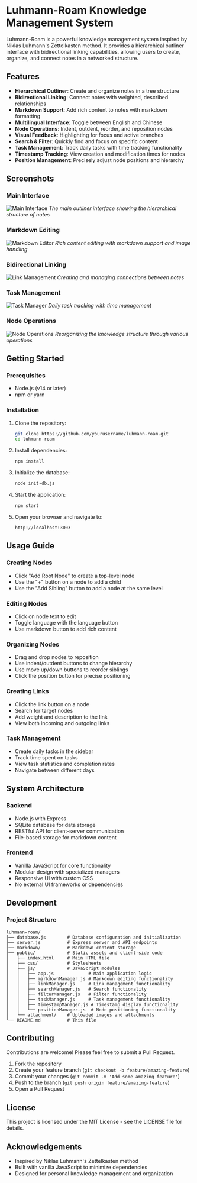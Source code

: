 # Luhmann-Roam Knowledge Management System

Luhmann-Roam is a powerful knowledge management system inspired by Niklas Luhmann's Zettelkasten method. It provides a hierarchical outliner interface with bidirectional linking capabilities, allowing users to create, organize, and connect notes in a networked structure.

## Features

- **Hierarchical Outliner**: Create and organize notes in a tree structure
- **Bidirectional Linking**: Connect notes with weighted, described relationships
- **Markdown Support**: Add rich content to notes with markdown formatting
- **Multilingual Interface**: Toggle between English and Chinese
- **Node Operations**: Indent, outdent, reorder, and reposition nodes
- **Visual Feedback**: Highlighting for focus and active branches
- **Search & Filter**: Quickly find and focus on specific content
- **Task Management**: Track daily tasks with time tracking functionality
- **Timestamp Tracking**: View creation and modification times for nodes
- **Position Management**: Precisely adjust node positions and hierarchy

## Screenshots

### Main Interface

![Main Interface](placeholder_main_interface.png)
*The main outliner interface showing the hierarchical structure of notes*

### Markdown Editing

![Markdown Editor](placeholder_markdown_editor.png)
*Rich content editing with markdown support and image handling*

### Bidirectional Linking

![Link Management](placeholder_link_management.png)
*Creating and managing connections between notes*

### Task Management

![Task Manager](placeholder_task_manager.png)
*Daily task tracking with time management*

### Node Operations

![Node Operations](placeholder_node_operations.png)
*Reorganizing the knowledge structure through various operations*

## Getting Started

### Prerequisites

- Node.js (v14 or later)
- npm or yarn

### Installation

1. Clone the repository:
   ```bash
   git clone https://github.com/yourusername/luhmann-roam.git
   cd luhmann-roam
   ```

2. Install dependencies:
   ```bash
   npm install
   ```

3. Initialize the database:
   ```bash
   node init-db.js
   ```

4. Start the application:
   ```bash
   npm start
   ```

5. Open your browser and navigate to:
   ```
   http://localhost:3003
   ```

## Usage Guide

### Creating Nodes
- Click "Add Root Node" to create a top-level node
- Use the "+" button on a node to add a child
- Use the "Add Sibling" button to add a node at the same level

### Editing Nodes
- Click on node text to edit
- Toggle language with the language button
- Use markdown button to add rich content

### Organizing Nodes
- Drag and drop nodes to reposition
- Use indent/outdent buttons to change hierarchy
- Use move up/down buttons to reorder siblings
- Click the position button for precise positioning

### Creating Links
- Click the link button on a node
- Search for target nodes
- Add weight and description to the link
- View both incoming and outgoing links

### Task Management
- Create daily tasks in the sidebar
- Track time spent on tasks
- View task statistics and completion rates
- Navigate between different days

## System Architecture

### Backend
- Node.js with Express
- SQLite database for data storage
- RESTful API for client-server communication
- File-based storage for markdown content

### Frontend
- Vanilla JavaScript for core functionality
- Modular design with specialized managers
- Responsive UI with custom CSS
- No external UI frameworks or dependencies

## Development

### Project Structure

```text
luhmann-roam/
├── database.js        # Database configuration and initialization
├── server.js          # Express server and API endpoints
├── markdown/          # Markdown content storage
├── public/            # Static assets and client-side code
│   ├── index.html     # Main HTML file
│   ├── css/           # Stylesheets
│   ├── js/            # JavaScript modules
│   │   ├── app.js             # Main application logic
│   │   ├── markdownManager.js # Markdown editing functionality
│   │   ├── linkManager.js     # Link management functionality
│   │   ├── searchManager.js   # Search functionality
│   │   ├── filterManager.js   # Filter functionality
│   │   ├── taskManager.js     # Task management functionality
│   │   ├── timestampManager.js # Timestamp display functionality
│   │   └── positionManager.js  # Node positioning functionality
│   └── attachment/    # Uploaded images and attachments
└── README.md          # This file
```

## Contributing

Contributions are welcome! Please feel free to submit a Pull Request.

1. Fork the repository
2. Create your feature branch (`git checkout -b feature/amazing-feature`)
3. Commit your changes (`git commit -m 'Add some amazing feature'`)
4. Push to the branch (`git push origin feature/amazing-feature`)
5. Open a Pull Request

## License

This project is licensed under the MIT License - see the LICENSE file for details.

## Acknowledgements

- Inspired by Niklas Luhmann's Zettelkasten method
- Built with vanilla JavaScript to minimize dependencies
- Designed for personal knowledge management and organization